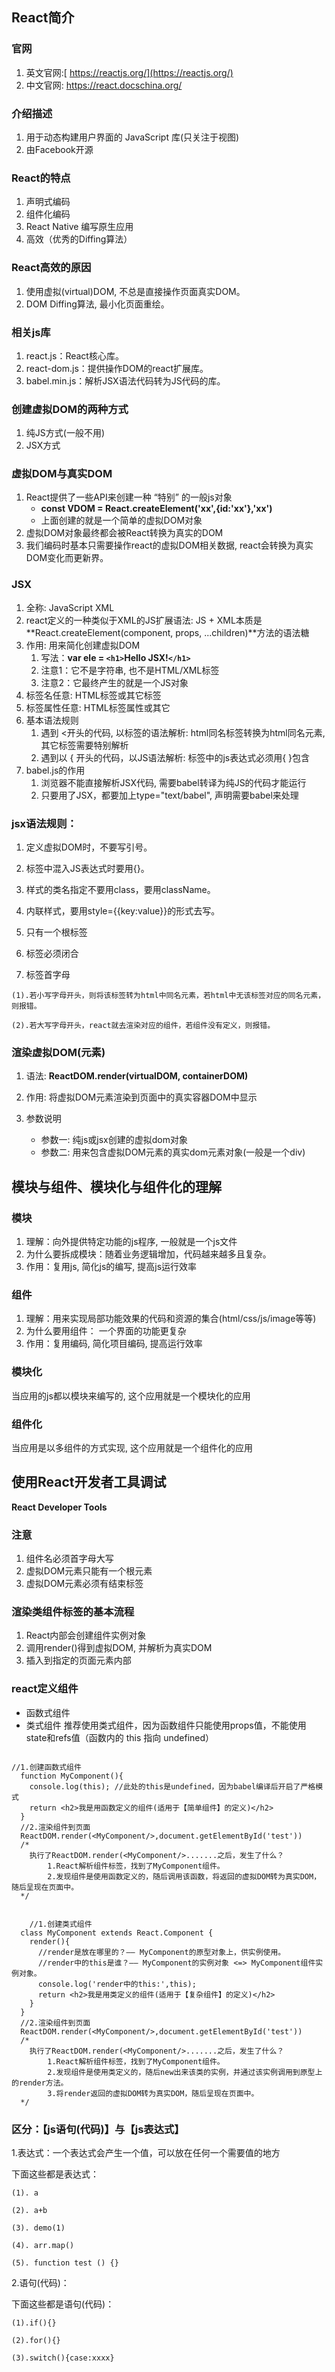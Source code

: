 ## React简介

### 官网

1. 英文官网:[ https://reactjs.org/](https://reactjs.org/)
2. 中文官网: https://react.docschina.org/

### 介绍描述

1. 用于动态构建用户界面的 JavaScript 库(只关注于视图)
2. 由Facebook开源

### React的特点

1. 声明式编码
2. 组件化编码
3. React Native 编写原生应用
4. 高效（优秀的Diffing算法）

### React高效的原因

1. 使用虚拟(virtual)DOM, 不总是直接操作页面真实DOM。
2. DOM Diffing算法, 最小化页面重绘。

### 相关js库

1. react.js：React核心库。
2. react-dom.js：提供操作DOM的react扩展库。
3. babel.min.js：解析JSX语法代码转为JS代码的库。

### 创建虚拟DOM的两种方式

1. 纯JS方式(一般不用)
2. JSX方式

### 虚拟DOM与真实DOM

1. React提供了一些API来创建一种 “特别” 的一般js对象
   - **const VDOM = React.createElement('xx',{id:'xx'},'xx')**
   - 上面创建的就是一个简单的虚拟DOM对象
2. 虚拟DOM对象最终都会被React转换为真实的DOM
3. 我们编码时基本只需要操作react的虚拟DOM相关数据, react会转换为真实DOM变化而更新界。

### JSX

1. 全称: JavaScript XML
2. react定义的一种类似于XML的JS扩展语法: JS + XML本质是**React.createElement(component, props, ...children)**方法的语法糖
3. 作用: 用来简化创建虚拟DOM
   1. 写法：**var ele = `<h1>`Hello JSX!`</h1>`**
   2. 注意1：它不是字符串, 也不是HTML/XML标签
   3. 注意2：它最终产生的就是一个JS对象
4. 标签名任意: HTML标签或其它标签
5. 标签属性任意: HTML标签属性或其它
6. 基本语法规则
   1. 遇到 <开头的代码, 以标签的语法解析: html同名标签转换为html同名元素, 其它标签需要特别解析
   2. 遇到以 { 开头的代码，以JS语法解析: 标签中的js表达式必须用{ }包含
7. babel.js的作用
   1. 浏览器不能直接解析JSX代码, 需要babel转译为纯JS的代码才能运行
   2. 只要用了JSX，都要加上type="text/babel", 声明需要babel来处理

### jsx语法规则：

1. 定义虚拟DOM时，不要写引号。

2. 标签中混入JS表达式时要用{}。
3. 样式的类名指定不要用class，要用className。
4. 内联样式，要用style={{key:value}}的形式去写。
5. 只有一个根标签
6. 标签必须闭合
7. 标签首字母

```
(1).若小写字母开头，则将该标签转为html中同名元素，若html中无该标签对应的同名元素，则报错。
```


```
(2).若大写字母开头，react就去渲染对应的组件，若组件没有定义，则报错。
```


### 渲染虚拟DOM(元素)

1. 语法: **ReactDOM.render(virtualDOM, containerDOM)**
2. 作用: 将虚拟DOM元素渲染到页面中的真实容器DOM中显示
3. 参数说明

   - 参数一: 纯js或jsx创建的虚拟dom对象
   - 参数二: 用来包含虚拟DOM元素的真实dom元素对象(一般是一个div)

## 模块与组件、模块化与组件化的理解

### 模块

1. 理解：向外提供特定功能的js程序, 一般就是一个js文件
2. 为什么要拆成模块：随着业务逻辑增加，代码越来越多且复杂。
3. 作用：复用js, 简化js的编写, 提高js运行效率

### 组件

1. 理解：用来实现局部功能效果的代码和资源的集合(html/css/js/image等等)
2. 为什么要用组件： 一个界面的功能更复杂
3. 作用：复用编码, 简化项目编码, 提高运行效率

### 模块化

当应用的js都以模块来编写的, 这个应用就是一个模块化的应用

### 组件化

当应用是以多组件的方式实现, 这个应用就是一个组件化的应用

## 使用React开发者工具调试

**React Developer Tools**

### 注意

1. 组件名必须首字母大写
2. 虚拟DOM元素只能有一个根元素
3. 虚拟DOM元素必须有结束标签

### 渲染类组件标签的基本流程

1. React内部会创建组件实例对象
2. 调用render()得到虚拟DOM, 并解析为真实DOM
3. 插入到指定的页面元素内部


### react定义组件
- 函数式组件
- 类式组件
推荐使用类式组件，因为函数组件只能使用props值，不能使用state和refs值（函数内的 this 指向 undefined）
```

//1.创建函数式组件
  function MyComponent(){
    console.log(this); //此处的this是undefined，因为babel编译后开启了严格模式
    return <h2>我是用函数定义的组件(适用于【简单组件】的定义)</h2>
  }
  //2.渲染组件到页面
  ReactDOM.render(<MyComponent/>,document.getElementById('test'))
  /* 
    执行了ReactDOM.render(<MyComponent/>.......之后，发生了什么？
        1.React解析组件标签，找到了MyComponent组件。
        2.发现组件是使用函数定义的，随后调用该函数，将返回的虚拟DOM转为真实DOM，随后呈现在页面中。
  */

```

```

	//1.创建类式组件
  class MyComponent extends React.Component {
    render(){
      //render是放在哪里的？—— MyComponent的原型对象上，供实例使用。
      //render中的this是谁？—— MyComponent的实例对象 <=> MyComponent组件实例对象。
      console.log('render中的this:',this);
      return <h2>我是用类定义的组件(适用于【复杂组件】的定义)</h2>
    }
  }
  //2.渲染组件到页面
  ReactDOM.render(<MyComponent/>,document.getElementById('test'))
  /* 
    执行了ReactDOM.render(<MyComponent/>.......之后，发生了什么？
        1.React解析组件标签，找到了MyComponent组件。
        2.发现组件是使用类定义的，随后new出来该类的实例，并通过该实例调用到原型上的render方法。
        3.将render返回的虚拟DOM转为真实DOM，随后呈现在页面中。
  */

```
### 区分：【js语句(代码)】与【js表达式】

1.表达式：一个表达式会产生一个值，可以放在任何一个需要值的地方

   下面这些都是表达式：

```
(1). a
```


```
(2). a+b
```


```
(3). demo(1)
```


```
(4). arr.map()
```


```
(5). function test () {}
```


   2.语句(代码)：

   下面这些都是语句(代码)：

```
(1).if(){}
```


```
(2).for(){}
```


```
(3).switch(){case:xxxx}
```
